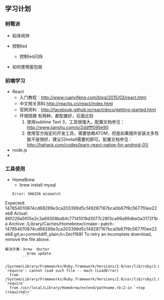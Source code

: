 ## 学习计划

### 树莓派

* 起床闹钟

* 控制led
  
  * 控制led闪烁

* 如何使用面包板

### 前端学习

* React
  * 入门教程：http://www.ruanyifeng.com/blog/2015/03/react.html
  * 中文相关资料:http://reactjs.cn/react/index.html
  * 官网资料：http://facebook.github.io/react/docs/getting-started.html
  * 环境搭建
     有两种，都配置好，后面比较
     1. 使用sublime Text 3，工具很强大。配置文档参见：http://www.jianshu.com/p/2ddfff095e90
     2. 使用官方指定的开发工具，需要依赖ATOM，但是如果插件安装太多性能不是很好，建议只install需要的即可。配置文档参见：http://hahack.com/codes/learn-react-native-for-android-01/
* node.js
* 

### 工具使用
* HomeBrew 
  * brew install mysql
  ```
  Error: SHA256 mismatch
Expected: 147854010874cd68289e3ca203399d5c149287167bca0b67f9c5677f0ee22eb8
Actual: 86f228a5f05e2c3a69308bdbfc77141019d3077c28f3ca99a99dbe0a3172f1ba
Archive: /Library/Caches/Homebrew/cmake--patch-147854010874cd68289e3ca203399d5c149287167bca0b67f9c5677f0ee22eb8.git;a=commitdiff_plain;h=2ecf168f
To retry an incomplete download, remove the file above.
  ```
  解决方案：brew  doctor
            brew update 
          ```
          /System/Library/Frameworks/Ruby.framework/Versions/2.0/usr/lib/ruby/2.0.0/rubygems/core_ext/kernel_require.rb:55:in `require': cannot load such file -- mach (LoadError)
	from /System/Library/Frameworks/Ruby.framework/Versions/2.0/usr/lib/ruby/2.0.0/rubygems/core_ext/kernel_require.rb:55:in `require'
	from /usr/local/Library/Homebrew/extend/pathname.rb:2:in `<top (required)>'
          ```
   
